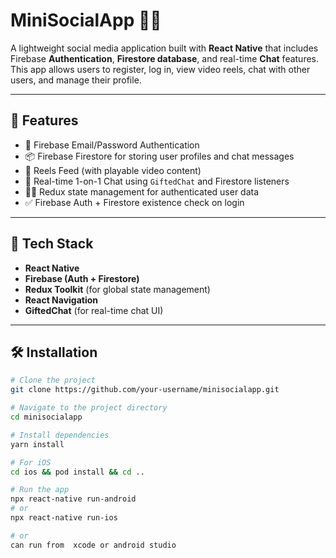 # MiniSocialApp 📱🔥

A lightweight social media application built with **React Native** that includes Firebase **Authentication**, **Firestore database**, and real-time **Chat** features. This app allows users to register, log in, view video reels, chat with other users, and manage their profile.

---

## 🚀 Features

- 🔐 Firebase Email/Password Authentication
- 📦 Firebase Firestore for storing user profiles and chat messages
- 🎥 Reels Feed (with playable video content)
- 💬 Real-time 1-on-1 Chat using `GiftedChat` and Firestore listeners
- 🧑‍💼 Redux state management for authenticated user data
- ✅ Firebase Auth + Firestore existence check on login

---

## 🧰 Tech Stack

- **React Native**
- **Firebase (Auth + Firestore)**
- **Redux Toolkit** (for global state management)
- **React Navigation**
- **GiftedChat** (for real-time chat UI)

---

## 🛠 Installation

```bash
# Clone the project
git clone https://github.com/your-username/minisocialapp.git

# Navigate to the project directory
cd minisocialapp

# Install dependencies
yarn install

# For iOS
cd ios && pod install && cd ..

# Run the app
npx react-native run-android
# or
npx react-native run-ios

# or
can run from  xcode or android studio